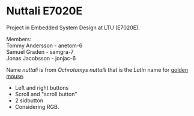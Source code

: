 # Nuttali E7020E

Project in Embedded System Design at LTU (E7020E).

Members:  
Tommy Andersson - anetom-6  
Samuel Graden   - samgra-7  
Jonas Jacobsson - jonjac-6  

Name *nuttali* is from *Ochrotomys nuttalli* that is the *Latin* name for [golden mouse](https://en.wikipedia.org/wiki/Golden_mouse).



- Left and right buttons
- Scroll and "scroll button"
- 2 sidbutton
- Considering RGB.


